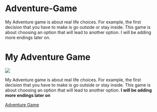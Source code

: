 # Adventure-Game
My Adventure game is about real life choices. For example, the first decision that you have to make is go outside or stay inside. This game is about choosing an option that will lead to another option. I will be adding more endings later on.


<html>
<head>
  <title>My Adventure game</title>
</head>
<body>
  <h1>My Adventure Game </h1>  
  <image src="https://warnercnr.colostate.edu/wp-content/uploads/sites/2/2017/04/shutterstock_428626417-1024x683.jpg" id="image1">
  <p>
    My Adventure game is about real life choices. For example, the first decision that you have to make is go outside or stay inside. This game is about choosing an option that will lead to another option. <b> I will be adding more endings later on</b> </p>
    <a href="https://x.thunkable.com/projects/618c2271932eff0011f524fe/f8cba965-2a2e-464a-8227-04102e310b43/designer"> Adventure Game </a>
<link rel="stylesheet" href="Css.css">
